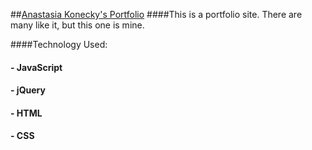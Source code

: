 ##[Anastasia Konecky's Portfolio](www.anastasiakonecky.com)
####This is a portfolio site.  There are many like it, but this one is mine.

####Technology Used:
#### - JavaScript
#### - jQuery
#### - HTML
#### - CSS


